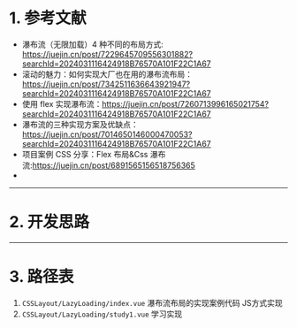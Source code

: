 # 1. 参考文献

- 瀑布流（无限加载）4 种不同的布局方式: https://juejin.cn/post/7229645709556301882?searchId=2024031116424918B76570A101F22C1A67
- 滚动的魅力：如何实现大厂也在用的瀑布流布局：https://juejin.cn/post/7342511636643921947?searchId=2024031116424918B76570A101F22C1A67
- 使用 flex 实现瀑布流：https://juejin.cn/post/7260713996165021754?searchId=2024031116424918B76570A101F22C1A67
- 瀑布流的三种实现方案及优缺点：https://juejin.cn/post/7014650146000470053?searchId=2024031116424918B76570A101F22C1A67
- 项目案例 CSS 分享：Flex 布局&Css 瀑布流:https://juejin.cn/post/6891565156518756365
-

---

# 2. 开发思路

---
# 3. 路径表
1. `CSSLayout/LazyLoading/index.vue` 瀑布流布局的实现案例代码 JS方式实现
2. `CSSLayout/LazyLoading/study1.vue` 学习实现
